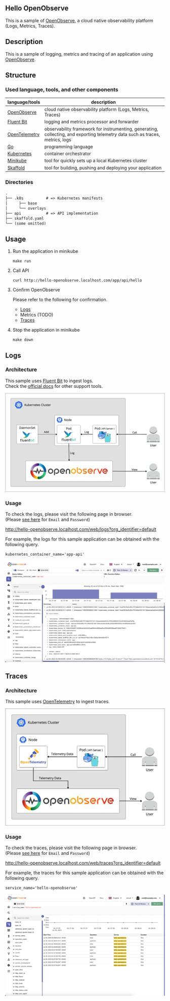 Hello OpenObserve
---

This is a sample of [OpenObserve](https://openobserve.ai/), a cloud native observability platform (Logs, Metrics, Traces).


## Description

This is a sample of logging, metrics and tracing of an application using [OpenObserve](https://openobserve.ai/).


## Structure

### Used language, tools, and other components

| language/tools                                 | description                                                                                                                   |
|------------------------------------------------|-------------------------------------------------------------------------------------------------------------------------------|
| [OpenObserve](https://openobserve.ai/)         | cloud native observability platform (Logs, Metrics, Traces)                                                                   |
| [Fluent Bit](https://fluentbit.io/)            | logging and metrics processor and forwarder                                                                                   |
| [OpenTelemetry](https://opentelemetry.io/)     | observability framework for instrumenting, generating, collecting, and exporting telemetry data such as traces, metrics, logs |
| [Go](https://github.com/golang/go)             | programming language                                                                                                          |
| [Kubernetes](https://kubernetes.io/)           | container orchestrator                                                                                                        |
| [Minikube](https://minikube.sigs.k8s.io/docs/) | tool for quickly sets up a local Kubernetes cluster                                                                           |
| [Skaffold](https://skaffold.dev/)              | tool for building, pushing and deploying your application                                                                     |

### Directories

```
.
├── .k8s          # => Kubernetes manifests
│     ├── base
│     └── overlays
├── api           # => API implementation
├── skaffold.yaml
└── (some omitted)
```


## Usage

1. Run the application in minikube

    ```shell
    make run
    ```

2. Call API

   ```shell
   curl http://hello-openobserve.localhost.com/app/api/hello
   ```

3. Confirm OpenObserve

   Please refer to the following for confirmation.

   - [Logs](https://github.com/hyorimitsu/hello-openobserve/blob/main/README.md#logs)
   - Metrics (TODO)
   - [Traces](https://github.com/hyorimitsu/hello-openobserve/blob/main/README.md#traces)

4. Stop the application in minikube

    ```shell
    make down
    ```


## Logs

### Architecture

This sample uses [Fluent Bit](https://fluentbit.io/) to ingest logs.  
Check the [official docs](https://openobserve.ai/docs/ingestion/logs/) for other support tools.

![logs_architecture](https://github.com/hyorimitsu/hello-openobserve/blob/main/docs/img/logs_architecture.png)

### Usage

To check the logs, please visit the following page in browser.  
(Please [see here](https://github.com/hyorimitsu/hello-openobserve/blob/main/.k8s/overlays/local/openobserve/configmap.yaml#L6-L7) for `Email` and `Password`)

http://hello-openobserve.localhost.com/web/logs?org_identifier=default

For example, the logs for this sample application can be obtained with the following query.

```shell
kubernetes_container_name='app-api'
```

![logs_ui](https://github.com/hyorimitsu/hello-openobserve/blob/main/docs/img/logs_ui.png)


## Traces

### Architecture

This sample uses [OpenTelemetry](https://opentelemetry.io/) to ingest traces.

![traces_architecture](https://github.com/hyorimitsu/hello-openobserve/blob/main/docs/img/traces_architecture.png)

### Usage

To check the traces, please visit the following page in browser.  
(Please [see here](https://github.com/hyorimitsu/hello-openobserve/blob/main/.k8s/overlays/local/openobserve/configmap.yaml#L6-L7) for `Email` and `Password`)

http://hello-openobserve.localhost.com/web/traces?org_identifier=default

For example, the traces for this sample application can be obtained with the following query.

```shell
service_name='hello-openobserve'
```

![traces_ui](https://github.com/hyorimitsu/hello-openobserve/blob/main/docs/img/traces_ui.png)
